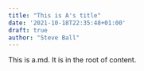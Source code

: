 ```yaml
---
title: "This is A's title"
date: '2021-10-18T22:35:48+01:00'
draft: true
author: "Steve Ball"
---
```

This is a.md. It is in the root of content.